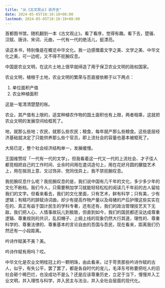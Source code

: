 ```yaml
---
title: "从《古文观止》说开去"
date: 2024-05-05T10:10:10+08:00
lastmod: 2024-05-05T10:10:10+08:00
---
```


首都图书馆，随机翻到一本《古文观止》。看了看序，觉得有趣。看下去，楚骚、汉赋、唐诗、宋词、元曲，一代有一代的绝活儿，挺漂亮。

<!--more-->

读这本书，特别像是在概览中华文化。我一边感慨着文字之美、文学之美、中华文化之美，可一边呢，又不得不扼腕叹息。

中国是农业文明，在这片土地上很早就缔造了用于保卫农业文明的政权国家。

农业文明，植根于土地，农业文明的繁荣与否直接依赖于以下两点：

1. 单位面积产值
2. 农业种植面积

这是一笔清清楚楚的账。

农业，其产值有上限的，适宜种植农作物的国土面积也有上限，两者相乘，这就把农业文明的发展空间给框死了。

地，就那么些地；农民，就那么些农民；粮食，每年就产那么些粮食。这些底层经济基础就决定了只能供养那么些个官员，即上流社会的容量也基本被框死了。

大局已定，整个社会经济结构单一，发展缓慢。

王国维赞叹「一代有一代的文学」，但我看着这一代又一代的上流社会、才子佳人都竞相把自己的工作时间、业余时间用在遣词造句上，用在花好月圆的朦胧艺术上，用在揣测上意、文过饰非、党同伐异上，我不禁扼腕叹息。

我扼腕叹息什么呢？我扼腕叹息的是，我们说中国有几千年的文化，多少多少年的文化不断档，我们今人，只需要稍加学习就能轻轻松松的阅读几千年前的古人留给我们的文字。但看来看去，我们的文化里面，只有艺术，鲜有科学；只有美，少有逻辑；有精巧的辞赋诗词曲，却少有提高作物产量以及母猪的产后护理这些实实在在的、真正有益于国计民生的学科专著，还有还有，我们的政治管理技艺天下无敌，我们把人心、人情事故玩儿到极致，但直到如今，我们的国民都还没达成尊重逻辑、尊重规则的共识，乱扣帽子、上纲上线的现象仍然大行其道，理性的、尊重科学的、尊重法律的、尊重基本的言论自由的吾国与吾民，现在看来，距离我们仍然还有一小段距离。

吟诗作赋美不美？美。

吟诗作赋有用吗？哎。

中华文化是农业文明桂冠上的一颗明珠，由此看来，过于苛责那些吟诗作赋的古人，似乎，有失公平，罢了罢了，都是各自时代的宠儿，毛泽东号称要把吃人的旧社会砸个稀巴烂，也没成功不是么？还是应该尊重历史，立足于当下，慢慢并入工业文明，并入理性与科学，并入民主与法治，并入全社会层面的现代化。
